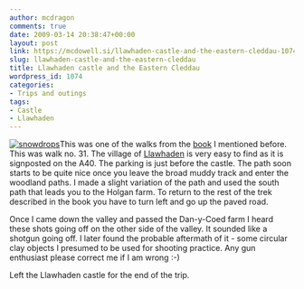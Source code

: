 ```yaml
---
author: mcdragon
comments: true
date: 2009-03-14 20:38:47+00:00
layout: post
link: https://mcdowell.si/llawhaden-castle-and-the-eastern-cleddau-1074.html
slug: llawhaden-castle-and-the-eastern-cleddau
title: Llawhaden castle and the Eastern Cleddau
wordpress_id: 1074
categories:
- Trips and outings
tags:
- Castle
- Llawhaden
---
```


[![snowdrops](https://img.mcdowell.si/2009/03/snowdrops1-1.jpg)](https://mcdowell.si/about/gallery?album=Llawhaden)This was one of the walks from the [book](http://www.amazon.co.uk/Walking-Pembrokeshire-Circular-National-Cicerone/dp/1852844310/ref=sr_11_1?ie=UTF8&qid=1237062996&sr=11-1) I mentioned before. This was walk no. 31. The village of [Llawhaden](http://en.wikipedia.org/wiki/Llawhaden) is very easy to find as it is signposted on the A40. The parking is just before the castle. The path soon starts to be quite nice once you leave the broad muddy track and enter the woodland paths. I made a slight variation of the path and used the south path that leads you to the Holgan farm. To return to the rest of the trek described in the book you have to turn left and go up the paved road.

Once I came down the valley and passed the Dan-y-Coed farm I heard these shots going off on the other side of the valley. It sounded like a shotgun going off. I later found the probable aftermath of it - some circular clay objects I presumed to be used for shooting practice. Any gun enthusiast please correct me if I am wrong :-)

Left the Llawhaden castle for the end of the trip.

